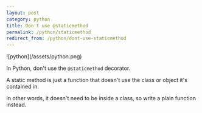 ```yaml
---
layout: post
category: python
title: Don't use @staticmethod
permalink: /python/staticmethod
redirect_from: /python/dont-use-staticmethod
---
```

<div class="wide-logos" markdown="1">
![python](/assets/python.png)
</div>

In Python, don't use the `@staticmethod` decorator.

A static method is just a function that doesn't use the class or object it's
contained in.

In other words, it doesn't need to be inside a class, so write a plain function
instead.
